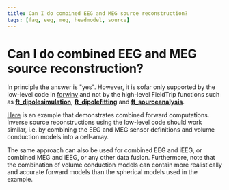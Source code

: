 ```yaml
---
title: Can I do combined EEG and MEG source reconstruction?
tags: [faq, eeg, meg, headmodel, source]
---
```


# Can I do combined EEG and MEG source reconstruction?

In principle the answer is "yes". However, it is sofar only supported by the low-level code in [forwinv](/development/forwinv) and not by the high-level FieldTrip functions such as **[ft_dipolesimulation](https://github.com/fieldtrip/fieldtrip/blob/release/ft_dipolesimulation.m)**, **[ft_dipolefitting](https://github.com/fieldtrip/fieldtrip/blob/release/ft_dipolefitting.m)** and **[ft_sourceanalysis](https://github.com/fieldtrip/fieldtrip/blob/release/ft_sourceanalysis.m)**.

[Here](/example/combined_eeg_and_meg_source_reconstruction) is an example that demonstrates combined forward computations. Inverse source reconstructions using the low-level code should work similar, i.e. by combining the EEG and MEG sensor definitions and volume conduction models into a cell-array.

The same approach can also be used for combined EEG and iEEG, or combined MEG and iEEG, or any other data fusion. Furthermore, note that the combination of volume conduction models can contain more realistically and accurate forward models than the spherical models used in the example.
